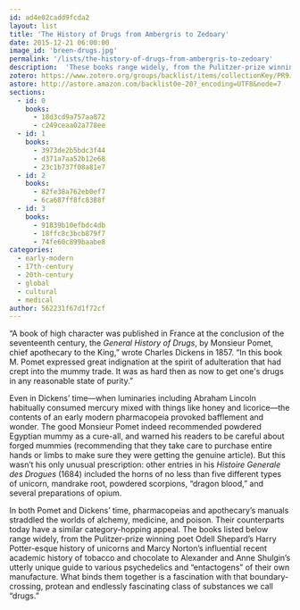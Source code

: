 ```yaml
---
id: ad4e02cadd9fcda2
layout: list
title: 'The History of Drugs from Ambergris to Zedoary'
date: 2015-12-21 06:00:00
image_id: 'breen-drugs.jpg'
permalink: '/lists/the-history-of-drugs-from-ambergris-to-zedoary'
description:  'These books range widely, from the Pulitzer-prize winning poet Odell Shepard’s Harry Potter-esque history of unicorns and Marcy Norton’s influential recent academic history of tobacco and chocolate to Alexander and Anne Shulgin’s utterly unique guide to various psychedelics and “entactogens” of their own manufacture. What binds them together is a fascination with that boundary-crossing, protean and endlessly fascinating class of substances we call “drugs.”'
zotero: https://www.zotero.org/groups/backlist/items/collectionKey/PR9JQQA6
astore: http://astore.amazon.com/backlist0e-20?_encoding=UTF8&node=7
sections: 
  - id: 0
    books:
      - 18d3cd9a757aa872
      - c249ceaa02a778ee
  - id: 1
    books:
      - 3973de2b5bdc3f44
      - d371a7aa52b12e68
      - 23c1b737f08a81e7
  - id: 2
    books:
      - 82fe38a762eb0ef7
      - 6ca687ff8fc8388f
  - id: 3
    books:
      - 91839b10efbdc4db
      - 18ffc8c3bcb879f7
      - 74fe60c899baabe8
categories:
  - early-modern
  - 17th-century
  - 20th-century
  - global
  - cultural
  - medical
author: 562231f67d1f72cf
---
```

“A book of high character was published in France at the conclusion of the seventeenth century, the _General History of Drugs_, by Monsieur Pomet, chief apothecary to the King,” wrote Charles Dickens in 1857. “In this book M. Pomet expressed great indignation at the spirit of adulteration that had crept into the mummy trade. It was as hard then as now to get one's drugs in any reasonable state of purity.” 

Even in Dickens’ time—when luminaries including Abraham Lincoln habitually consumed mercury mixed with things like honey and licorice—the contents of an early modern pharmacopeia provoked bafflement and wonder. The good Monsieur Pomet indeed recommended powdered Egyptian mummy as a cure-all, and warned his readers to be careful about forged mummies (recommending that they take care to purchase entire hands or limbs to make sure they were getting the genuine article). But this wasn’t his only unusual prescription: other entries in his _Histoire Generale des Drogues_ (1684) included the horns of no less than five different types of unicorn, mandrake root, powdered scorpions, “dragon blood,” and several preparations of opium. 

In both Pomet and Dickens’ time, pharmacopeias and apothecary’s manuals straddled the worlds of alchemy, medicine, and poison. Their counterparts today have a similar category-hopping appeal. The books listed below range widely, from the Pulitzer-prize winning poet Odell Shepard’s Harry Potter-esque history of unicorns and Marcy Norton’s influential recent academic history of tobacco and chocolate to Alexander and Anne Shulgin’s utterly unique guide to various psychedelics and “entactogens” of their own manufacture. What binds them together is a fascination with that boundary-crossing, protean and endlessly fascinating class of substances we call “drugs.”